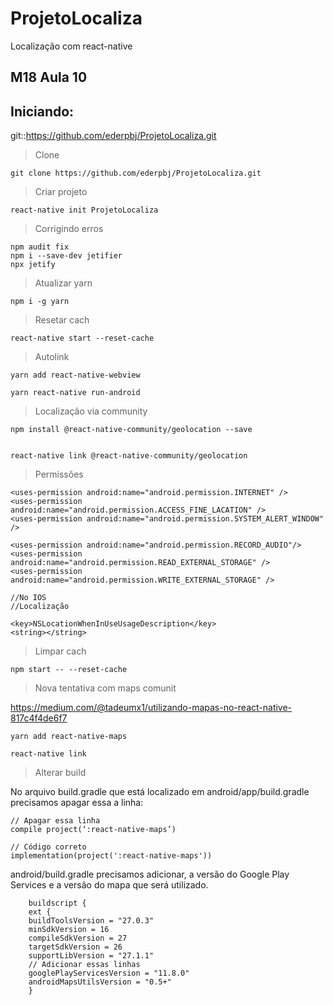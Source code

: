 # ProjetoLocaliza
Localização com react-native


## M18 Aula 10


## Iniciando:

git::https://github.com/ederpbj/ProjetoLocaliza.git

>Clone

    git clone https://github.com/ederpbj/ProjetoLocaliza.git

>Criar projeto

    react-native init ProjetoLocaliza

>Corrigindo erros

    npm audit fix
    npm i --save-dev jetifier
    npx jetify

>Atualizar yarn

    npm i -g yarn

>Resetar cach

    react-native start --reset-cache

>Autolink

    yarn add react-native-webview

    yarn react-native run-android


>Localização via community

    npm install @react-native-community/geolocation --save


    react-native link @react-native-community/geolocation
    

>Permissões

    <uses-permission android:name="android.permission.INTERNET" />
    <uses-permission android:name="android.permission.ACCESS_FINE_LACATION" />
    <uses-permission android:name="android.permission.SYSTEM_ALERT_WINDOW" />
    
    <uses-permission android:name="android.permission.RECORD_AUDIO"/>
    <uses-permission android:name="android.permission.READ_EXTERNAL_STORAGE" />
    <uses-permission android:name="android.permission.WRITE_EXTERNAL_STORAGE" />

    //No IOS
    //Localização
    
    <key>NSLocationWhenInUseUsageDescription</key>
	<string></string>

>Limpar cach

    npm start -- --reset-cache

>Nova tentativa com maps comunit

https://medium.com/@tadeumx1/utilizando-mapas-no-react-native-817c4f4de6f7


    yarn add react-native-maps

    react-native link

>Alterar build

No arquivo build.gradle que está localizado em android/app/build.gradle precisamos apagar essa a linha:

    // Apagar essa linha
    compile project(‘:react-native-maps’)

    // Código correto
    implementation(project(':react-native-maps'))


android/build.gradle precisamos adicionar, a versão do Google Play Services e a versão do mapa que será utilizado.

        buildscript {
        ext {
        buildToolsVersion = "27.0.3"
        minSdkVersion = 16
        compileSdkVersion = 27
        targetSdkVersion = 26
        supportLibVersion = "27.1.1"
        // Adicionar essas linhas
        googlePlayServicesVersion = "11.8.0"
        androidMapsUtilsVersion = "0.5+"
        }

